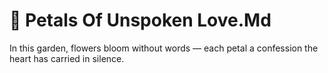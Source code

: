 # 🌷 Petals Of Unspoken Love.Md

In this garden, flowers bloom without words — each petal a confession the heart has carried in silence.
